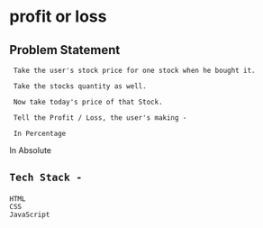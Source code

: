 <h1>profit or loss</h1> 

 <h2>Problem Statement</h2>
 <p>

     Take the user's stock price for one stock when he bought it.
 </p>
 <p>

     Take the stocks quantity as well.
 </p>
 <p>

     Now take today's price of that Stock.
 </p>
 <p>

     Tell the Profit / Loss, the user's making -
 </p>
 <p>

     In Percentage
 </p>
 <p>
     In Absolute
</p>
<h2>

    Tech Stack -
</h2>
<p>

    HTML
    CSS
    JavaScript
</p>    